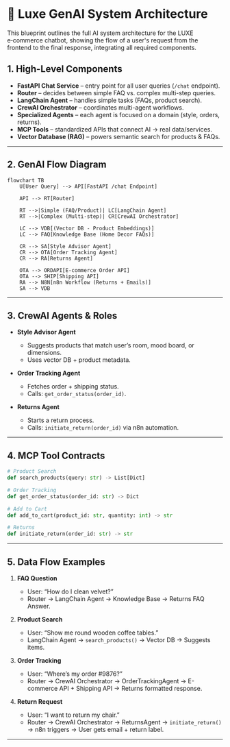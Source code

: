 # 🤖 Luxe GenAI System Architecture
This blueprint outlines the full AI system architecture for the LUXE e‑commerce chatbot, showing the flow of a user's request from the frontend to the final response, integrating all required components.
## 1. High-Level Components

* **FastAPI Chat Service** – entry point for all user queries (`/chat` endpoint).
* **Router** – decides between simple FAQ vs. complex multi-step queries.
* **LangChain Agent** – handles simple tasks (FAQs, product search).
* **CrewAI Orchestrator** – coordinates multi-agent workflows.
* **Specialized Agents** – each agent is focused on a domain (style, orders, returns).
* **MCP Tools** – standardized APIs that connect AI → real data/services.
* **Vector Database (RAG)** – powers semantic search for products & FAQs.

---

## 2. GenAI Flow Diagram

```mermaid
flowchart TB
    U[User Query] --> API[FastAPI /chat Endpoint]

    API --> RT[Router]

    RT -->|Simple (FAQ/Product)| LC[LangChain Agent]
    RT -->|Complex (Multi-step)| CR[CrewAI Orchestrator]

    LC --> VDB[(Vector DB - Product Embeddings)]
    LC --> FAQ[Knowledge Base (Home Decor FAQs)]

    CR --> SA[Style Advisor Agent]
    CR --> OTA[Order Tracking Agent]
    CR --> RA[Returns Agent]

    OTA --> ORDAPI[E-commerce Order API]
    OTA --> SHIP[Shipping API]
    RA --> N8N[n8n Workflow (Returns + Emails)]
    SA --> VDB
```

---

## 3. CrewAI Agents & Roles

* **Style Advisor Agent**

  * Suggests products that match user’s room, mood board, or dimensions.
  * Uses vector DB + product metadata.

* **Order Tracking Agent**

  * Fetches order + shipping status.
  * Calls: `get_order_status(order_id)`.

* **Returns Agent**

  * Starts a return process.
  * Calls: `initiate_return(order_id)` via n8n automation.

---

## 4. MCP Tool Contracts

```python
# Product Search
def search_products(query: str) -> List[Dict]

# Order Tracking
def get_order_status(order_id: str) -> Dict

# Add to Cart
def add_to_cart(product_id: str, quantity: int) -> str

# Returns
def initiate_return(order_id: str) -> str
```

---

## 5. Data Flow Examples

1. **FAQ Question**

   * User: “How do I clean velvet?”
   * Router → LangChain Agent → Knowledge Base → Returns FAQ Answer.

2. **Product Search**

   * User: “Show me round wooden coffee tables.”
   * LangChain Agent → `search_products()` → Vector DB → Suggests items.

3. **Order Tracking**

   * User: “Where’s my order #9876?”
   * Router → CrewAI Orchestrator → OrderTrackingAgent → E-commerce API + Shipping API → Returns formatted response.

4. **Return Request**

   * User: “I want to return my chair.”
   * Router → CrewAI Orchestrator → ReturnsAgent → `initiate_return()` → n8n triggers → User gets email + return label.

---
